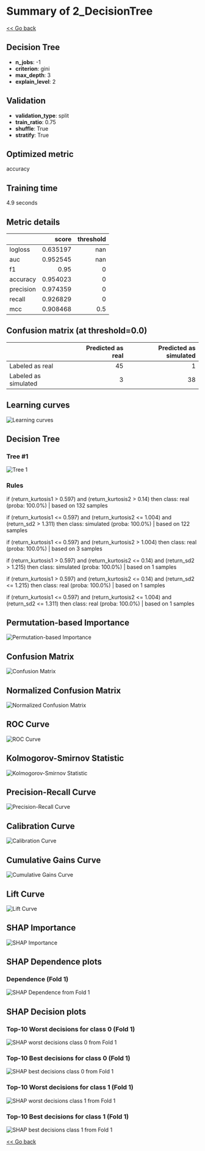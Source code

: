 # Summary of 2_DecisionTree

[<< Go back](../README.md)


## Decision Tree
- **n_jobs**: -1
- **criterion**: gini
- **max_depth**: 3
- **explain_level**: 2

## Validation
 - **validation_type**: split
 - **train_ratio**: 0.75
 - **shuffle**: True
 - **stratify**: True

## Optimized metric
accuracy

## Training time

4.9 seconds

## Metric details
|           |    score |   threshold |
|:----------|---------:|------------:|
| logloss   | 0.635197 |       nan   |
| auc       | 0.952545 |       nan   |
| f1        | 0.95     |         0   |
| accuracy  | 0.954023 |         0   |
| precision | 0.974359 |         0   |
| recall    | 0.926829 |         0   |
| mcc       | 0.908468 |         0.5 |


## Confusion matrix (at threshold=0.0)
|                      |   Predicted as real |   Predicted as simulated |
|:---------------------|--------------------:|-------------------------:|
| Labeled as real      |                  45 |                        1 |
| Labeled as simulated |                   3 |                       38 |

## Learning curves
![Learning curves](learning_curves.png)

## Decision Tree 

### Tree #1
![Tree 1](learner_fold_0_tree.svg)

### Rules

if (return_kurtosis1 > 0.597) and (return_kurtosis2 > 0.14) then class: real (proba: 100.0%) | based on 132 samples

if (return_kurtosis1 <= 0.597) and (return_kurtosis2 <= 1.004) and (return_sd2 > 1.311) then class: simulated (proba: 100.0%) | based on 122 samples

if (return_kurtosis1 <= 0.597) and (return_kurtosis2 > 1.004) then class: real (proba: 100.0%) | based on 3 samples

if (return_kurtosis1 > 0.597) and (return_kurtosis2 <= 0.14) and (return_sd2 > 1.215) then class: simulated (proba: 100.0%) | based on 1 samples

if (return_kurtosis1 > 0.597) and (return_kurtosis2 <= 0.14) and (return_sd2 <= 1.215) then class: real (proba: 100.0%) | based on 1 samples

if (return_kurtosis1 <= 0.597) and (return_kurtosis2 <= 1.004) and (return_sd2 <= 1.311) then class: real (proba: 100.0%) | based on 1 samples





## Permutation-based Importance
![Permutation-based Importance](permutation_importance.png)
## Confusion Matrix

![Confusion Matrix](confusion_matrix.png)


## Normalized Confusion Matrix

![Normalized Confusion Matrix](confusion_matrix_normalized.png)


## ROC Curve

![ROC Curve](roc_curve.png)


## Kolmogorov-Smirnov Statistic

![Kolmogorov-Smirnov Statistic](ks_statistic.png)


## Precision-Recall Curve

![Precision-Recall Curve](precision_recall_curve.png)


## Calibration Curve

![Calibration Curve](calibration_curve_curve.png)


## Cumulative Gains Curve

![Cumulative Gains Curve](cumulative_gains_curve.png)


## Lift Curve

![Lift Curve](lift_curve.png)



## SHAP Importance
![SHAP Importance](shap_importance.png)

## SHAP Dependence plots

### Dependence (Fold 1)
![SHAP Dependence from Fold 1](learner_fold_0_shap_dependence.png)

## SHAP Decision plots

### Top-10 Worst decisions for class 0 (Fold 1)
![SHAP worst decisions class 0 from Fold 1](learner_fold_0_shap_class_0_worst_decisions.png)
### Top-10 Best decisions for class 0 (Fold 1)
![SHAP best decisions class 0 from Fold 1](learner_fold_0_shap_class_0_best_decisions.png)
### Top-10 Worst decisions for class 1 (Fold 1)
![SHAP worst decisions class 1 from Fold 1](learner_fold_0_shap_class_1_worst_decisions.png)
### Top-10 Best decisions for class 1 (Fold 1)
![SHAP best decisions class 1 from Fold 1](learner_fold_0_shap_class_1_best_decisions.png)

[<< Go back](../README.md)
